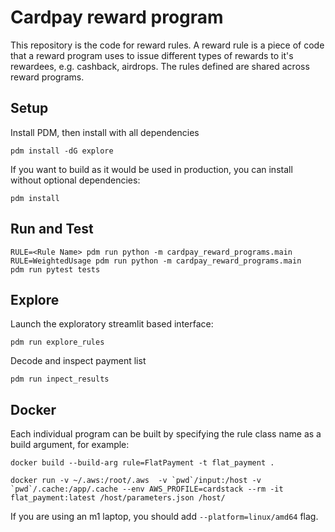 # Cardpay reward program

This repository is the code for reward rules. A reward rule is a piece of code that a reward program uses to issue different types of rewards to it's rewardees, e.g. cashback, airdrops. The rules defined are shared across reward programs.

## Setup

Install PDM, then install with all dependencies

    pdm install -dG explore

If you want to build as it would be used in production, you can install without optional dependencies:

    pdm install

## Run and Test

    RULE=<Rule Name> pdm run python -m cardpay_reward_programs.main
    RULE=WeightedUsage pdm run python -m cardpay_reward_programs.main
    pdm run pytest tests

## Explore

Launch the exploratory streamlit based interface:

    pdm run explore_rules

Decode and inspect payment list 

    pdm run inpect_results 

## Docker

Each individual program can be built by specifying the rule class name as a build argument, for example:

    docker build --build-arg rule=FlatPayment -t flat_payment .

    docker run -v ~/.aws:/root/.aws  -v `pwd`/input:/host -v `pwd`/.cache:/app/.cache --env AWS_PROFILE=cardstack --rm -it flat_payment:latest /host/parameters.json /host/
    
If you are using an m1 laptop, you should add `--platform=linux/amd64` flag.
